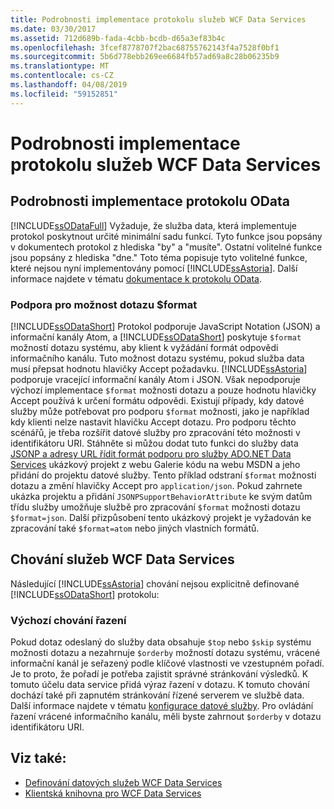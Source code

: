 ```yaml
---
title: Podrobnosti implementace protokolu služeb WCF Data Services
ms.date: 03/30/2017
ms.assetid: 712d689b-fada-4cbb-bcdb-d65a3ef83b4c
ms.openlocfilehash: 3fcef8778707f2bac68755762143f4a7528f0bf1
ms.sourcegitcommit: 5b6d778ebb269ee6684fb57ad69a8c28b06235b9
ms.translationtype: MT
ms.contentlocale: cs-CZ
ms.lasthandoff: 04/08/2019
ms.locfileid: "59152851"
---
```

# <a name="wcf-data-services-protocol-implementation-details"></a>Podrobnosti implementace protokolu služeb WCF Data Services
## <a name="odata-protocol-implementation-details"></a>Podrobnosti implementace protokolu OData  
 [!INCLUDE[ssODataFull](../../../../includes/ssodatafull-md.md)] Vyžaduje, že služba data, která implementuje protokol poskytnout určité minimální sadu funkcí. Tyto funkce jsou popsány v dokumentech protokol z hlediska "by" a "musíte". Ostatní volitelné funkce jsou popsány z hlediska "dne." Toto téma popisuje tyto volitelné funkce, které nejsou nyní implementovány pomocí [!INCLUDE[ssAstoria](../../../../includes/ssastoria-md.md)]. Další informace najdete v tématu [dokumentace k protokolu OData](https://go.microsoft.com/fwlink/?LinkID=184554).  
  
### <a name="support-for-the-format-query-option"></a>Podpora pro možnost dotazu $format  
 [!INCLUDE[ssODataShort](../../../../includes/ssodatashort-md.md)] Protokol podporuje JavaScript Notation (JSON) a informační kanály Atom, a [!INCLUDE[ssODataShort](../../../../includes/ssodatashort-md.md)] poskytuje `$format` možností dotazu systému, aby klient k vyžádání formát odpovědi informačního kanálu. Tuto možnost dotazu systému, pokud služba data musí přepsat hodnotu hlavičky Accept požadavku. [!INCLUDE[ssAstoria](../../../../includes/ssastoria-md.md)] podporuje vracející informační kanály Atom i JSON. Však nepodporuje výchozí implementace `$format` možnosti dotazu a pouze hodnotu hlavičky Accept používá k určení formátu odpovědi. Existují případy, kdy datové služby může potřebovat pro podporu `$format` možnosti, jako je například kdy klienti nelze nastavit hlavičku Accept dotazu. Pro podporu těchto scénářů, je třeba rozšířit datové služby pro zpracování této možnosti v identifikátoru URI. Stáhněte si můžou dodat tuto funkci do služby data [JSONP a adresy URL řídit formát podporu pro služby ADO.NET Data Services](https://go.microsoft.com/fwlink/?LinkId=208228) ukázkový projekt z webu Galerie kódu na webu MSDN a jeho přidání do projektu datové služby. Tento příklad odstraní `$format` možnosti dotazu a změní hlavičky Accept pro `application/json`. Pokud zahrnete ukázka projektu a přidání `JSONPSupportBehaviorAttribute` ke svým datům třídu služby umožňuje službě pro zpracování `$format` možnosti dotazu `$format=json`. Další přizpůsobení tento ukázkový projekt je vyžadován ke zpracování také `$format=atom` nebo jiných vlastních formátů.  
  
## <a name="wcf-data-services-behaviors"></a>Chování služeb WCF Data Services  
 Následující [!INCLUDE[ssAstoria](../../../../includes/ssastoria-md.md)] chování nejsou explicitně definované [!INCLUDE[ssODataShort](../../../../includes/ssodatashort-md.md)] protokolu:  
  
### <a name="default-sorting-behavior"></a>Výchozí chování řazení  
 Pokud dotaz odeslaný do služby data obsahuje `$top` nebo `$skip` systému možnosti dotazu a nezahrnuje `$orderby` možností dotazu systému, vrácené informační kanál je seřazený podle klíčové vlastnosti ve vzestupném pořadí. Je to proto, že pořadí je potřeba zajistit správné stránkování výsledků. K tomuto účelu data service přidá výraz řazení v dotazu. K tomuto chování dochází také při zapnutém stránkování řízené serverem ve službě data. Další informace najdete v tématu [konfigurace datové služby](../../../../docs/framework/data/wcf/configuring-the-data-service-wcf-data-services.md). Pro ovládání řazení vrácené informačního kanálu, měli byste zahrnout `$orderby` v dotazu identifikátoru URI.  
  
## <a name="see-also"></a>Viz také:

- [Definování datových služeb WCF Data Services](../../../../docs/framework/data/wcf/defining-wcf-data-services.md)
- [Klientská knihovna pro WCF Data Services](../../../../docs/framework/data/wcf/wcf-data-services-client-library.md)
